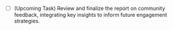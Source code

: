 - [ ] (Upcoming Task) Review and finalize the report on community feedback, integrating key insights to inform future engagement strategies.